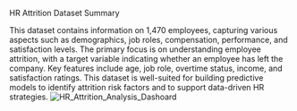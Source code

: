 HR Attrition Dataset Summary

This dataset contains information on 1,470 employees, capturing various aspects such as demographics, job roles, compensation, performance, and satisfaction levels. The primary focus is on understanding employee attrition, with a target variable indicating whether an employee has left the company. Key features include age, job role, overtime status, income, and satisfaction ratings. This dataset is well-suited for building predictive models to identify attrition risk factors and to support data-driven HR strategies.
![HR_Attrition_Analysis_Dashoard](https://github.com/user-attachments/assets/e973abae-fb11-4c57-8bb8-ab8d6c0a5fa1)
